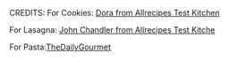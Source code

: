CREDITS:
For Cookies: [Dora from Allrecipes Test Kitchen](https://www.allrecipes.com/recipe/10813/best-chocolate-chip-cookies/)


For Lasagna: [John Chandler from Allrecipes Test Kitche](https://www.allrecipes.com/recipe/23600/worlds-best-lasagna/)


For Pasta:[TheDailyGourmet](https://www.allrecipes.com/high-protein-cottage-cheese-mac-and-cheese-recipe-11687838)

